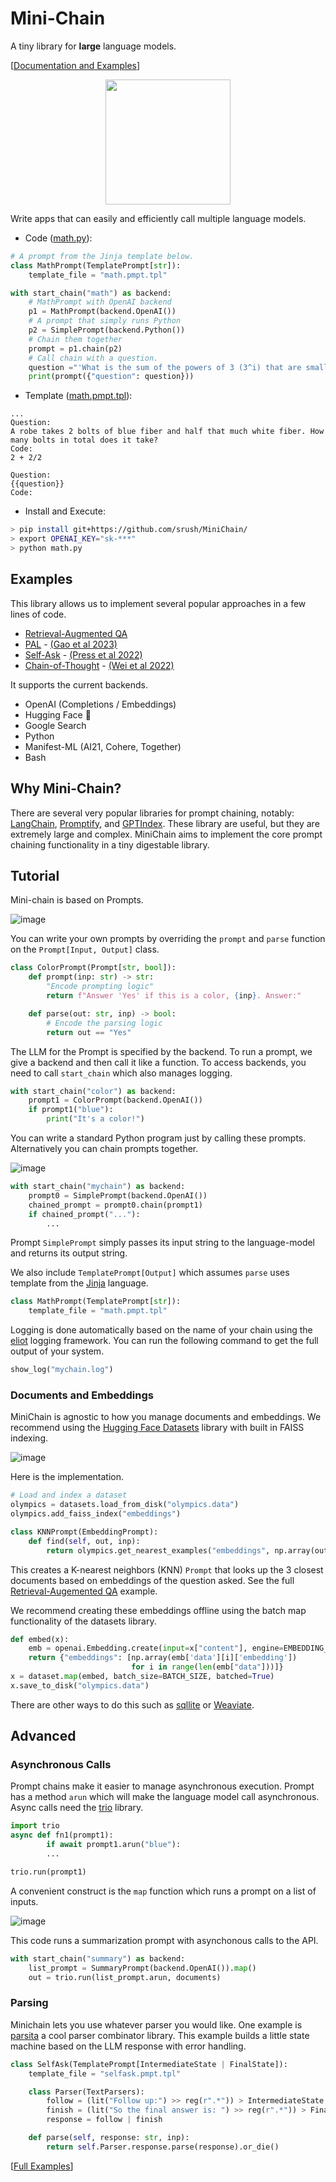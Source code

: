 # Mini-Chain

A tiny library for **large** language models.

[[Documentation and Examples](https://srush.github.io/MiniChain)]

<center><img width="200px" src="https://user-images.githubusercontent.com/35882/218286642-67985b6f-d483-49be-825b-f62b72c469cd.png"/></center>

Write apps that can easily and efficiently call multiple language models.

* Code ([math.py](https://github.com/srush/MiniChain/blob/main/examples/math.py)):

```python
# A prompt from the Jinja template below. 
class MathPrompt(TemplatePrompt[str]):
    template_file = "math.pmpt.tpl"

with start_chain("math") as backend:
    # MathPrompt with OpenAI backend 
    p1 = MathPrompt(backend.OpenAI())
    # A prompt that simply runs Python 
    p2 = SimplePrompt(backend.Python())
    # Chain them together
    prompt = p1.chain(p2)
    # Call chain with a question.    
    question ="'What is the sum of the powers of 3 (3^i) that are smaller than 100?"
    print(prompt({"question": question}))
```

* Template ([math.pmpt.tpl](https://github.com/srush/MiniChain/blob/main/examples/math.pmpt.tpl)):

```
...
Question:
A robe takes 2 bolts of blue fiber and half that much white fiber. How many bolts in total does it take?
Code:
2 + 2/2

Question:
{{question}}
Code:
```

* Install and Execute:

```bash
> pip install git+https://github.com/srush/MiniChain/
> export OPENAI_KEY="sk-***"
> python math.py
```


## Examples

This library allows us to implement several popular approaches in a few lines of code.

* [Retrieval-Augmented QA](https://srush.github.io/MiniChain/examples/qa/)
* [PAL](https://srush.github.io/MiniChain/examples/pal/) - [(Gao et al 2023)](https://arxiv.org/pdf/2211.10435.pdf)
* [Self-Ask](https://srush.github.io/MiniChain/examples/selfask/) - [(Press et al 2022)](https://ofir.io/self-ask.pdf)
* [Chain-of-Thought](https://srush.github.io/MiniChain/examples/bash/) - [(Wei et al 2022)](https://arxiv.org/abs/2201.11903)

It supports the current backends.

* OpenAI (Completions / Embeddings)
* Hugging Face 🤗
* Google Search
* Python
* Manifest-ML (AI21, Cohere, Together)
* Bash

## Why Mini-Chain?

There are several very popular libraries for prompt chaining,
notably: [LangChain](https://langchain.readthedocs.io/en/latest/), 
[Promptify](https://github.com/promptslab/Promptify), and
[GPTIndex](https://gpt-index.readthedocs.io/en/latest/reference/prompts.html).
These library are useful, but they are extremely large and
complex. MiniChain aims to implement the core prompt chaining
functionality in a tiny digestable library.


## Tutorial

Mini-chain is based on Prompts.

![image](https://user-images.githubusercontent.com/35882/221280012-d58c186d-4da2-4cb6-96af-4c4d9069943f.png)

You can write your own prompts by overriding the `prompt` and `parse`
function on the `Prompt[Input, Output]` class.

```python
class ColorPrompt(Prompt[str, bool]):
    def prompt(inp: str) -> str:
        "Encode prompting logic"
        return f"Answer 'Yes' if this is a color, {inp}. Answer:"

    def parse(out: str, inp) -> bool:
        # Encode the parsing logic
        return out == "Yes"
```

The LLM for the Prompt is specified by the backend. To run a prompt, we give a backend and then call it like a function. To access backends, you need to call `start_chain`
which also manages logging.

```python
with start_chain("color") as backend:
    prompt1 = ColorPrompt(backend.OpenAI())
    if prompt1("blue"):
        print("It's a color!")
```

You can write a standard Python program just by calling these prompts. Alternatively you can chain prompts together.

![image](https://user-images.githubusercontent.com/35882/221281771-3770be96-02ce-4866-a6f8-c458c9a11c6f.png)


```python
with start_chain("mychain") as backend:
    prompt0 = SimplePrompt(backend.OpenAI())
    chained_prompt = prompt0.chain(prompt1)
    if chained_prompt("..."):
        ...
```

Prompt `SimplePrompt` simply passes its input string to the
language-model and returns its output string.

We also include `TemplatePrompt[Output]` which assumes `parse` uses template from the
[Jinja](https://jinja.palletsprojects.com/en/3.1.x/templates/) language.

```python
class MathPrompt(TemplatePrompt[str]):
    template_file = "math.pmpt.tpl"
```

Logging is done automatically based on the name of your chain using the [eliot](https://eliot.readthedocs.io/en/stable/) logging framework.
You can run the following command to get the full output of your
system.

```python
show_log("mychain.log")
```


### Documents and Embeddings

MiniChain is agnostic to how you manage documents and embeddings. We recommend using
the [Hugging Face Datasets](https://huggingface.co/docs/datasets/index) library with
built in FAISS indexing.

![image](https://user-images.githubusercontent.com/35882/221387303-e3dd8456-a0f0-4a70-a1bb-657fe2240862.png)


Here is the implementation.

```python
# Load and index a dataset
olympics = datasets.load_from_disk("olympics.data")
olympics.add_faiss_index("embeddings")

class KNNPrompt(EmbeddingPrompt):
    def find(self, out, inp):
        return olympics.get_nearest_examples("embeddings", np.array(out), 3)
```



This creates a K-nearest neighbors (KNN) `Prompt` that looks up the
3 closest documents based on embeddings of the question asked.
See the full [Retrieval-Augemented QA](https://srush.github.io/MiniChain/examples/qa/)
example.


We recommend creating these embeddings offline using the batch map functionality of the
datasets library.

```python
def embed(x):
    emb = openai.Embedding.create(input=x["content"], engine=EMBEDDING_MODEL)
    return {"embeddings": [np.array(emb['data'][i]['embedding'])
                           for i in range(len(emb["data"]))]}
x = dataset.map(embed, batch_size=BATCH_SIZE, batched=True)
x.save_to_disk("olympics.data")
```

There are other ways to do this such as [sqllite](https://github.com/asg017/sqlite-vss)
or [Weaviate](https://weaviate.io/).

## Advanced

### Asynchronous Calls

Prompt chains make it easier to manage asynchronous execution. Prompt has a method `arun` which will
make the language model call asynchronous.
Async calls need the [trio](https://trio.readthedocs.io/en/stable/) library.

```python
import trio
async def fn1(prompt1):
        if await prompt1.arun("blue"):
        ...

trio.run(prompt1)
```

A convenient construct is the `map` function which runs a prompt on a list of inputs.

![image](https://user-images.githubusercontent.com/35882/221283494-6f76ee85-3652-4bb3-bc42-4e961acd1477.png)


This code runs a summarization prompt with asynchonous calls to the API.


```python
with start_chain("summary") as backend:
    list_prompt = SummaryPrompt(backend.OpenAI()).map()
    out = trio.run(list_prompt.arun, documents)
```



### Parsing

Minichain lets you use whatever parser you would like.
One example is [parsita](https://parsita.drhagen.com/) a
cool parser combinator library. This example builds a little
state machine based on the LLM response with error handling.

```python
class SelfAsk(TemplatePrompt[IntermediateState | FinalState]):
    template_file = "selfask.pmpt.tpl"

    class Parser(TextParsers):
        follow = (lit("Follow up:") >> reg(r".*")) > IntermediateState
        finish = (lit("So the final answer is: ") >> reg(r".*")) > FinalState
        response = follow | finish

    def parse(self, response: str, inp):
        return self.Parser.response.parse(response).or_die()
```

[[Full Examples](https://srush.github.io/MiniChain)]

